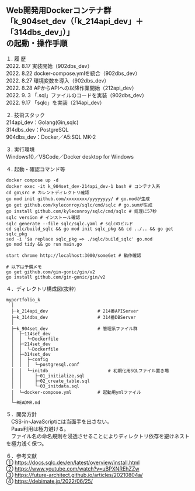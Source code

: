 Web開発用Dockerコンテナ群  
「k_904set_dev（「k_214api_dev」＋「314dbs_dev」）」  
の起動・操作手順  
---

１. 履 歴  
2022. 8.17 実装開始（902dbs_dev）  
2022. 8.22 docker-compose.ymlを統合（902dbs_dev）  
2022. 8.27 環境変数を導入（902dbs_dev）  
2022. 8.28 APからAPIへの以降作業開始（212api_dev）  
2022. 9. 3 「.sql」ファイルのコードを実装（902dbs_dev）  
2022. 9.17 「sqlc」を実装（214api_dev）  

２. 技術スタック  
214api_dev：Golang(Gin,sqlc)  
314dbs_dev：PostgreSQL  
904dbs_dev：Docker／A5:SQL MK-2  

３. 実行環境  
Windows10／VSCode／Docker desktop for Windows  

４. 起動・確認コマンド等  
```
docker compose up -d
docker exec -it k_904set_dev-214api_dev-1 bash # コンテナ入系
cd go\src # カレントディレクトリ確認
go mod init github.com/xxxxxxxx/yyyyyyyy/ # go.modが生成
go get github.com/kyleconroy/sqlc/cmd/sqlc # go.sumが生成
go install github.com/kyleconroy/sqlc/cmd/sqlc # 処理に57秒
sqlc version # インストール確認
sqlc generate --file sqlc/sqlc.yaml # sqlcのビルド
cd sqlc/build_sqlc && go mod init sqlc_pkg && cd ../.. && go get sqlc_pkg
sed -i '$a replace sqlc_pkg => ./sqlc/build_sqlc' go.mod 
go mod tidy && go run main.go
```
```
start chrome http://localhost:3000/someGet # 動作確認

# 以下は予備メモ
go get github.com/gin-gonic/gin/v2
go install github.com/gin-gonic/gin/v2
```
４．ディレクトリ構成図(抜粋)  
```
myportfolio_k
  │
  ├─k_214api_dev                   # 214番APIServer
  ├─k_314dbs_dev                   # 314番DBServer
  │
  ├─k_904set_dev                   # 管理系ファイル群
  │  ├─114set_dev
  │  │  └─Dockerfile
  │  ├─214set_dev
  │  │  └─Dockerfile
  │  ├─314set_dev
  │  │  ├─config
  │  │  │  └─postgresql.conf
  │  │  └─initdb                       # 初期化用SQLファイル置き場
  │  │     ├─01_initialize.sql
  │  │     ├─02_create_table.sql
  │  │     └─03_initdata.sql
  │  └─docker-compose.yml          # 起動用ymlファイル
  │
  └─READMR.md
```

<!--
go mod init github.com/goark/pa-api && go get github.com/kyleconroy/sqlc/cmd/sqlc && go install github.com/kyleconroy/sqlc/cmd/sqlc && sqlc version && sqlc generate --file sqlc/sqlc.yaml && cd sqlc/build_sqlc && go mod init sqlc_pkg && cd ../.. && go get sqlc_pkg && sed -i '$a replace sqlc_pkg => ./sqlc/build_sqlc' go.mod && go mod tidy && go run main.go
-->
<!--
注意点：
・Golangのバージョンを今後固定する必要あり(latestにしない！)
・
・
-->
<!--
cd "C:\Users\tatsu_hira_s\Documents\My Repository\myportfolio_k\k_214api_dev\go"; docker compose up -d; docker compose exec web bash; start chrome http://localhost:3000/someGet
go mod init github.com/gin-gonic/gin/v2 && go get && go run main.go
-->

５．開発方針  
　CSS-in-JavaScriptには当面手を出さない。  
　Paas利用は極力避ける。  
　ファイル名の命名規則を浸透させることによりディレクトリ依存を避けネストを極力浅く保つ。  
<!--
３　今後の課題（覚え書き）  
①引き続きローカルのOSにはDocker Desktop for Windows以外のミドルウェアをインストールせず開発環境はDocker上に構築すること  
②「create-react-app」を使用せずに開発用コンテナを作成すること  
③「docker-compose.yml」ファイルをルートディレクトリ「myportfolio_k」直下で一つにまとめること  
-->
６．参考文献  
① https://docs.sqlc.dev/en/latest/overview/install.html  
② https://www.youtube.com/watch?v=uBPXNREhZZw  
③ https://future-architect.github.io/articles/20210804a/  
④ https://debimate.jp/2022/06/25/  
